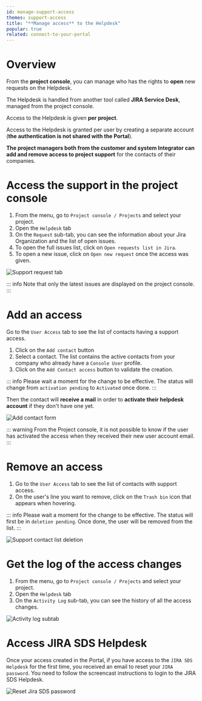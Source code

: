 ```yaml
---
id: manage-support-access
themes: support-access
title: "**Manage access** to the Helpdesk"
popular: true
related: connect-to-your-portal
---
```


# Overview

From the **project console**, you can manage who has the rights to **open** new requests on the Helpdesk.

The Helpdesk is handled from another tool called **JIRA Service Desk**, managed from the project console.

Access to the Helpdesk is given **per project**.

Access to the Helpdesk is granted per user by creating a separate account (**the authentication is not shared with the Portal**).

**The project managers both from the customer and system Integrator can add and remove access to project support** for the contacts of their companies.  

# Access the support in the project console

1. From the menu, go to `Project console / Projects` and select your project.
1. Open the `Helpdesk` tab
1. On the `Request` sub-tab, you can see the information about your Jira Organization and the list of open issues.
1. To open the full issues list, click on `Open requests list in Jira`. 
1. To open a new issue, click on `Open new request` once the access was given.

![Support request tab](../img/helpdesk_overview.png)

::: info
Note that only the latest issues are displayed on the project console.
:::

# Add an access

Go to the `User Access` tab to see the list of contacts having a support access.

1. Click on the `Add contact` button
1. Select a contact. The list contains the active contacts from your company who already have a `Console User` profile.
1. Click on the `Add Contact access` button to validate the creation.

::: info
Please wait a moment for the change to be effective. The status will change from `activation pending` to `Activated` once done.
:::

Then the contact will **receive a mail** in order to **activate their helpdesk account** if they don't have one yet.

![Add contact form](../img/helpdesk_add_access.png)

::: warning
From the Project console, it is not possible to know if the user has activated the access when they received their new user account email.
:::

# Remove an access

1. Go to the `User Access` tab to see the list of contacts with support access.
1. On the user's line you want to remove, click on the `Trash bin` icon that appears when hovering.

::: info
Please wait a moment for the change to be effective. The status will first be in `deletion pending`. Once done, the user will be removed from the list. 
:::

![Support contact list deletion](../img/helpdesk_remove_access.png)

# Get the log of the access changes

1. From the menu, go to `Project console / Projects` and select your project.
1. Open the `Helpdesk` tab
1. On the `Activity Log` sub-tab, you can see the history of all the access changes.

![Activity log subtab](../img/helpdesk_activity_log.png)

# Access JIRA SDS Helpdesk
Once your access created in the Portal, if you have access to the `JIRA SDS Helpdesk` for the first time, you received an email to reset your `JIRA password`.
You need to follow the screencast instructions to login to the JIRA SDS Helpdesk.

![Reset Jira SDS password](../img/jira_reset_password.gif)
